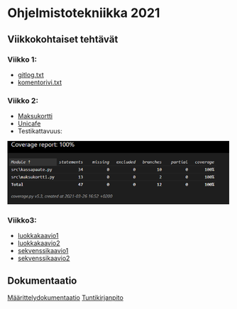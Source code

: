 # Ohjelmistotekniikka 2021

## Viikkokohtaiset tehtävät

### Viikko 1:

* [gitlog.txt](https://github.com/beeemil/ot-harjoitustyo/blob/master/laskarit/viikko1/gitlog.txt)
* [komentorivi.txt](https://github.com/beeemil/ot-harjoitustyo/blob/master/laskarit/viikko1/komentorivi.txt)

### Viikko 2:
* [Maksukortti](https://github.com/beeemil/ot-harjoitustyo/tree/master/laskarit/viikko2/maksukortti)
* [Unicafe](https://github.com/beeemil/ot-harjoitustyo/tree/master/laskarit/viikko2/unicafe)
* Testikattavuus: 
<img src="https://github.com/beeemil/ot-harjoitustyo/blob/master/laskarit/viikko2/testikattavuus.PNG" width=500>

### Viikko3:
* [luokkakaavio1](https://github.com/beeemil/ot-harjoitustyo/blob/master/laskarit/viikko3/luokkakaavio1.PNG)
* [luokkakaavio2](https://github.com/beeemil/ot-harjoitustyo/blob/master/laskarit/viikko3/luokkakaavio2.PNG)
* [sekvenssikaavio1](https://github.com/beeemil/ot-harjoitustyo/blob/master/laskarit/viikko3/sekvenssikaavio1.PNG)
* [sekvenssikaavio2](https://github.com/beeemil/ot-harjoitustyo/blob/master/laskarit/viikko3/sekvenssikaavio2.PNG)
## Dokumentaatio
[Määrittelydokumentaatio](https://github.com/beeemil/ot-harjoitustyo/blob/master/dokumentaatio/maarittelydokumentti.md)
[Tuntikirjanpito](https://github.com/beeemil/ot-harjoitustyo/blob/master/dokumentaatio/tuntikirjanpito.md)
